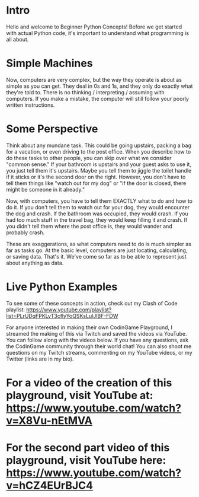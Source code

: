 # Intro

Hello and welcome to Beginner Python Concepts! Before we get started with actual Python code, it's important to understand what programming is all about.

# Simple Machines

Now, computers are very complex, but the way they operate is about as simple as you can get. They deal in 0s and 1s, and they only do exactly what they're told
to. There is no thinking / interpreting / assuming with computers. If you make a mistake, the computer will still follow your poorly written instructions. 

# Some Perspective

Think about any mundane task. This could be going upstairs, packing a bag for a vacation, or even driving to the post office. When you describe how to
do these tasks to other people, you can skip over what we consider "common sense." If your bathroom is upstairs and your guest asks to use it, you just tell them
it's upstairs. Maybe you tell them to jiggle the toilet handle if it sticks or it's the second door on the right. However, you don't have to tell them things
like "watch out for my dog" or "if the door is closed, there might be someone in it already." 

Now, with computers, you have to tell them EXACTLY what to do and how to do it. If you don't tell them to watch out for your dog, they would encounter the dog 
and crash. If the bathroom was occupied, they would crash. If you had too much stuff in the travel bag, they would keep filling it and crash. If you didn't 
tell them where the post office is, they would wander and probably crash. 

These are exaggerations, as what computers need to do is much simpler as far as tasks go. At the basic level, computers are just locating, calculating, or saving
data. That's it. We've come so far as to be able to represent just about anything as data.

# Live Python Examples

To see some of these concepts in action, check out my Clash of Code playlist: https://www.youtube.com/playlist?list=PLrUDqFPKLyT3cflyYoQSKsLulJlBF-FDW

For anyone interested in making their own CodinGame Playground, I streamed the making of this via Twitch and saved the videos via YouTube. You can follow 
along with the videos below. If you have any questions, ask the CodinGame community through their world chat! You can also shoot me questions on my Twitch
streams, commenting on my YouTube videos, or my Twitter (links are in my bio). 

# For a video of the creation of this playground, visit YouTube at: https://www.youtube.com/watch?v=X8Vu-nEtMVA

# For the second part video of this playground, visit YouTube here: https://www.youtube.com/watch?v=hCZ4EUrBJC4